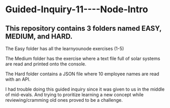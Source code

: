 # Guided-Inquiry-11----Node-Intro

## This repository contains 3 folders named EASY, MEDIUM, and HARD.

The Easy folder has all the learnyounode exercises (1-5)

The Medium folder has the exercise where a text file full of solar systems are read and printed onto the console.

The Hard folder contains a JSON file where 10 employee names are read with an API.

I had trouble doing this guided inquiry since it was given to us in the middle of mid-evals. And trying to proritize learning a new concept while reviewing/cramming old ones proved to be a challenge.